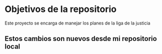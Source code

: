 # Objetivos de la repositorio

Este proyecto se encarga de manejar los planes de la liga de la justicia


##  Estos cambios son nuevos desde mi repositorio local
